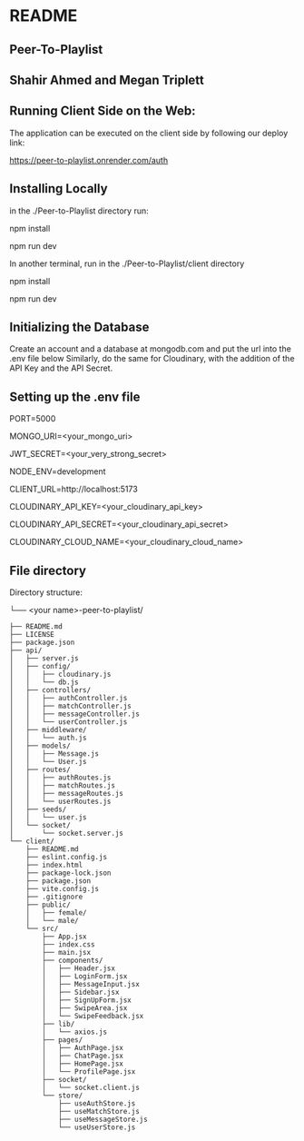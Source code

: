 # README

## Peer-To-Playlist

## Shahir Ahmed and Megan Triplett

## Running Client Side on the Web:

The application can be executed on the client side by following our deploy link:  

https://peer-to-playlist.onrender.com/auth  

## Installing Locally
in the ./Peer-to-Playlist directory run:

npm install  

npm run dev 

In another terminal, run in the ./Peer-to-Playlist/client directory 

npm install 

npm run dev 

## Initializing the Database
Create an account and a database at mongodb.com and put the url into the .env file below
Similarly, do the same for Cloudinary, with the addition of the API Key and the API Secret.

## Setting up the .env file

PORT=5000

MONGO_URI=\<your_mongo_uri>

JWT_SECRET=\<your_very_strong_secret>

NODE_ENV=development

CLIENT_URL=http://localhost:5173

CLOUDINARY_API_KEY=\<your_cloudinary_api_key>

CLOUDINARY_API_SECRET=\<your_cloudinary_api_secret>

CLOUDINARY_CLOUD_NAME=\<your_cloudinary_cloud_name>

## File directory

Directory structure:

└── \<your name>-peer-to-playlist/

    ├── README.md
    ├── LICENSE
    ├── package.json
    ├── api/
    │   ├── server.js
    │   ├── config/
    │   │   ├── cloudinary.js
    │   │   └── db.js
    │   ├── controllers/
    │   │   ├── authController.js
    │   │   ├── matchController.js
    │   │   ├── messageController.js
    │   │   └── userController.js
    │   ├── middleware/
    │   │   └── auth.js
    │   ├── models/
    │   │   ├── Message.js
    │   │   └── User.js
    │   ├── routes/
    │   │   ├── authRoutes.js
    │   │   ├── matchRoutes.js
    │   │   ├── messageRoutes.js
    │   │   └── userRoutes.js
    │   ├── seeds/
    │   │   └── user.js
    │   └── socket/
    │       └── socket.server.js
    └── client/
        ├── README.md
        ├── eslint.config.js
        ├── index.html
        ├── package-lock.json
        ├── package.json
        ├── vite.config.js
        ├── .gitignore
        ├── public/
        │   ├── female/
        │   └── male/
        └── src/
            ├── App.jsx
            ├── index.css
            ├── main.jsx
            ├── components/
            │   ├── Header.jsx
            │   ├── LoginForm.jsx
            │   ├── MessageInput.jsx
            │   ├── Sidebar.jsx
            │   ├── SignUpForm.jsx
            │   ├── SwipeArea.jsx
            │   └── SwipeFeedback.jsx
            ├── lib/
            │   └── axios.js
            ├── pages/
            │   ├── AuthPage.jsx
            │   ├── ChatPage.jsx
            │   ├── HomePage.jsx
            │   └── ProfilePage.jsx
            ├── socket/
            │   └── socket.client.js
            └── store/
                ├── useAuthStore.js
                ├── useMatchStore.js
                ├── useMessageStore.js
                └── useUserStore.js

